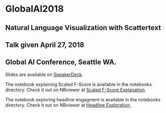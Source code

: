 # GlobalAI2018
## Natural Language Visualization with Scattertext
## Talk given April 27, 2018
## Global AI Conference, Seattle WA.

Slides are available on [SpeakerDeck](https://speakerdeck.com/jasonkessler/natural-language-visualization-with-scattertext).

The notebook explaining Scaled F-Score is available in the notebooks directory.  Check it out on NBviewer at [Scaled F-Score Explanation](http://nbviewer.jupyter.org/github/JasonKessler/GlobalAI2018/blob/master/notebook/Scaled-F-Score-Explanation.ipynb).

The notebook exploring headline engagment is available in the notebooks directory.  Check it out on NBviewer at [Headline Exploration](http://nbviewer.jupyter.org/github/JasonKessler/GlobalAI2018/blob/master/notebook/Headlines-Exploration.ipynb).

